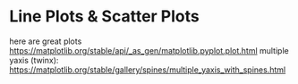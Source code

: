 # Line Plots & Scatter Plots

here are great plots
https://matplotlib.org/stable/api/_as_gen/matplotlib.pyplot.plot.html
multiple yaxis (twinx): https://matplotlib.org/stable/gallery/spines/multiple_yaxis_with_spines.html 
